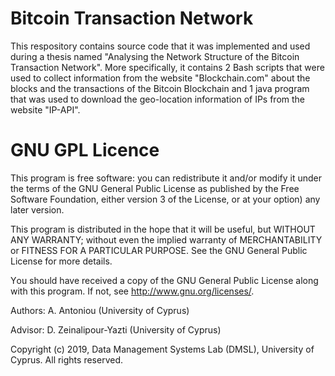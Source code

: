 # Bitcoin Transaction Network

This respository contains source code that it was implemented and used during a thesis named "Analysing the Network Structure of the Bitcoin Transaction Network". More specifically, it contains 2 Bash scripts that were used to collect information from the website "Blockchain.com" about the blocks and the transactions of the Bitcoin Blockchain and 1 java program that was used to download the geo-location information of IPs from the website "IP-API".

# GNU GPL Licence

This program is free software: you can redistribute it and/or modify it under the terms of the GNU General Public License as published by the Free Software Foundation, either version 3 of the License, or at your option) any later version.

This program is distributed in the hope that it will be useful, but WITHOUT ANY WARRANTY; without even the implied warranty of MERCHANTABILITY or FITNESS FOR A PARTICULAR PURPOSE. See the GNU General Public License for more details.

Υou should have received a copy of the GNU General Public License along with this program. If not, see http://www.gnu.org/licenses/.

Authors: A. Antoniou (University of Cyprus)

Advisor: D. Zeinalipour-Yazti (University of Cyprus)

Copyright (c) 2019, Data Management Systems Lab (DMSL), University of Cyprus. All rights reserved.
